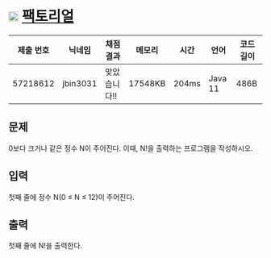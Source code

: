 # <img width="20px"  src="https://d2gd6pc034wcta.cloudfront.net/tier/1.svg" class="solvedac-tier"> [팩토리얼](https://www.acmicpc.net/problem/10872) 

| 제출 번호 | 닉네임 | 채점 결과 | 메모리 | 시간 | 언어 | 코드 길이 |
|---|---|---|---|---|---|---|
|57218612|jbin3031|맞았습니다!! |17548KB|204ms|Java 11|486B|

## 문제
<p>0보다 크거나 같은 정수 N이 주어진다. 이때, N!을 출력하는 프로그램을 작성하시오.</p>

## 입력
<p>첫째 줄에 정수 N(0 ≤ N ≤ 12)이 주어진다.</p>

## 출력
<p>첫째 줄에 N!을 출력한다.</p>

